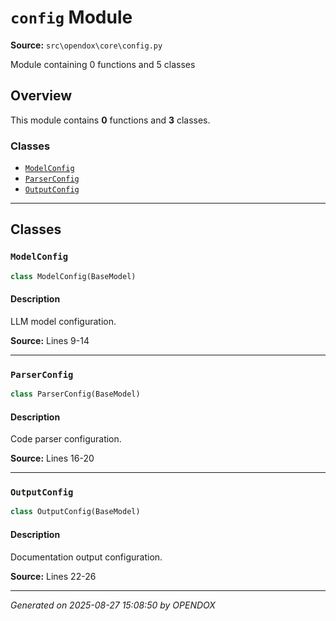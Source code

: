 # `config` Module

**Source:** `src\opendox\core\config.py`

Module containing 0 functions and 5 classes

## Overview

This module contains **0** functions and **3** classes.

### Classes

- [`ModelConfig`](#modelconfig)
- [`ParserConfig`](#parserconfig)
- [`OutputConfig`](#outputconfig)

---

## Classes

### `ModelConfig`

```python
class ModelConfig(BaseModel)
```

#### Description

LLM model configuration.

**Source:** Lines 9-14

---

### `ParserConfig`

```python
class ParserConfig(BaseModel)
```

#### Description

Code parser configuration.

**Source:** Lines 16-20

---

### `OutputConfig`

```python
class OutputConfig(BaseModel)
```

#### Description

Documentation output configuration.

**Source:** Lines 22-26

---


*Generated on 2025-08-27 15:08:50 by OPENDOX*
